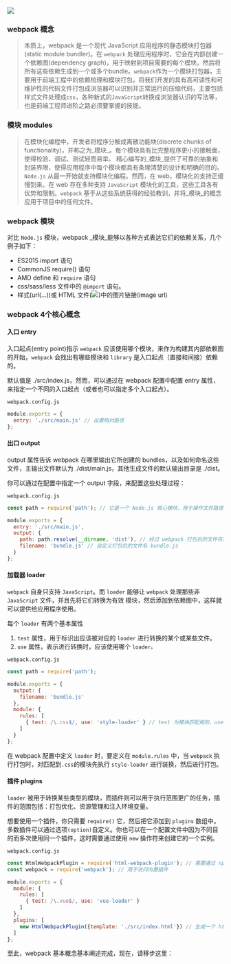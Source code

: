 ![](./static/webpack.png)

### webpack 概念

> 本质上，webpack 是一个现代 JavaScript 应用程序的静态模块打包器(static module bundler)。在 `webpack` 处理应用程序时，它会在内部创建一个依赖图(dependency graph)，用于映射到项目需要的每个模块，然后将所有这些依赖生成到一个或多个bundle。`webpack`作为一个模块打包器，主要用于前端工程中的依赖梳理和模块打包，将我们开发的具有高可读性和可维护性的代码文件打包成浏览器可以识别并正常运行的压缩代码，主要包括样式文件处理成`css`，各种新式的`JavaScript`转换成浏览器认识的写法等，也是前端工程师进阶之路必须要掌握的技能。

### 模块 modules

> 在模块化编程中，开发者将程序分解成离散功能块(discrete chunks of functionality)，并称之为_模块_。每个模块具有比完整程序更小的接触面，使得校验、调试、测试轻而易举。 精心编写的_模块_提供了可靠的抽象和封装界限，使得应用程序中每个模块都具有条理清楚的设计和明确的目的。`Node.js` 从最一开始就支持模块化编程。然而，在 web，模块化的支持正缓慢到来。在 web 存在多种支持 `JavaScript` 模块化的工具，这些工具各有优势和限制。`webpack` 基于从这些系统获得的经验教训，并将_模块_的概念应用于项目中的任何文件。

### webpack 模块

对比 `Node.js` 模块，webpack _模块_能够以各种方式表达它们的依赖关系，几个例子如下：

- ES2015 import 语句
- CommonJS require() 语句
- AMD define 和 `require` 语句
- css/sass/less 文件中的 `@import` 语句。
- 样式(url(...))或 HTML 文件(<img src=...>)中的图片链接(image url)

### webpack 4个核心概念

#### 入口 entry

入口起点(entry point)指示 `webpack` 应该使用哪个模块，来作为构建其内部依赖图的开始，`webpack` 会找出有哪些模块和 `library` 是入口起点（直接和间接）依赖的。

默认值是 ./src/index.js，然而，可以通过在 webpack 配置中配置 entry 属性，来指定一个不同的入口起点（或者也可以指定多个入口起点）。

`webpack.config.js`

```javascript
module.exports = {
  entry: './src/main.js' // 设置相对路径
};
```

#### 出口 output

output 属性告诉 webpack 在哪里输出它所创建的 bundles，以及如何命名这些文件，主输出文件默认为 ./dist/main.js，其他生成文件的默认输出目录是 ./dist。

你可以通过在配置中指定一个 output 字段，来配置这些处理过程：

`webpack.config.js`

```javascript
const path = require('path'); // 它是一个 Node.js 核心模块，用于操作文件路径。

module.exports = {
  entry: './src/main.js',
  output: {
    path: path.resolve(__dirname, 'dist'), // 经过 webpack 打包后的文件存放路径
    filename: 'bundle.js' // 自定义打包后的文件名 bundle.js
  }
};
```

#### 加载器 loader

`webpack` 自身只支持 `JavaScript`。而 `loader` 能够让 `webpack` 处理那些非 `JavaScript` 文件，并且先将它们转换为有效 模块，然后添加到依赖图中，这样就可以提供给应用程序使用。

每个 `loader` 有两个基本属性
1. `test` 属性，用于标识出应该被对应的 `loader` 进行转换的某个或某些文件。
2. `use` 属性，表示进行转换时，应该使用哪个 `loader。`

`webpack.config.js`

```javascript
const path = require('path');

module.exports = {
  output: {
    filename: 'bundle.js'
  },
  module: {
    rules: [
      { test: /\.css$/, use: 'style-loader' } // test 为模块匹配规则，user 为解析loader
    ]
  }
};
```
在 webpack 配置中定义 `loader` 时，要定义在 `module.rules` 中，当 `webpack` 执行打包时，对匹配到`.css`的模块先执行 `style-loader` 进行装换，然后进行打包。

#### 插件 plugins

`loader` 被用于转换某些类型的模块，而插件则可以用于执行范围更广的任务，插件的范围包括：打包优化、资源管理和注入环境变量。

想要使用一个插件，你只需要 `require()` 它，然后把它添加到 `plugins` 数组中。多数插件可以通过选项`(option)`自定义。你也可以在一个配置文件中因为不同目的而多次使用同一个插件，这时需要通过使用 `new` 操作符来创建它的一个实例。

`webpack.config.js`

```javascript
const HtmlWebpackPlugin = require('html-webpack-plugin'); // 需要通过 npm 安装
const webpack = require('webpack'); // 用于访问内置插件

module.exports = {
  module: {
    rules: [
      { test: /\.vue$/, use: 'vue-loader' }
    ]
  },
  plugins: [
    new HtmlWebpackPlugin({template: './src/index.html'}) // 生成一个 html 文件，然后自动注入所有打包生成的 bundle
  ]
};
```
 至此，webpack 基本概念基本阐述完成，现在，请移步这里：
